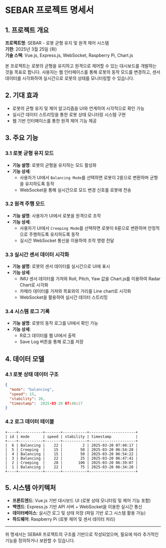 # SEBAR 프로젝트 명세서

## 1. 프로젝트 개요

**프로젝트명**: SEBAR - 로봇 균형 유지 및 원격 제어 시스템  
**기한**: 2025년 3월 25일 (화)  
**기술 스택**: Vue.js, Express.js, WebSocket, Raspberry Pi, Chart.js  

본 프로젝트는 로봇의 균형을 유지하고 원격으로 제어할 수 있는 대시보드를 개발하는 것을 목표로 합니다. 사용자는 웹 인터페이스를 통해 로봇의 동작 모드를 변경하고, 센서 데이터를 시각화하여 실시간으로 로봇의 상태를 모니터링할 수 있습니다.

## 2. 기대 효과

- 로봇의 균형 유지 및 제어 알고리즘을 UI와 연계하여 시각적으로 확인 가능
- 실시간 데이터 스트리밍을 통한 로봇 상태 모니터링 시스템 구현
- 웹 기반 인터페이스를 통한 원격 제어 기능 제공

## 3. 주요 기능

### 3.1 로봇 균형 유지 모드
- **기능 설명**: 로봇의 균형을 유지하는 모드 활성화
- **기능 상세**:
  - 사용자가 UI에서 `Balancing Mode`를 선택하면 로봇이 2륜으로 변환하며 균형을 유지하도록 동작
  - WebSocket을 통해 실시간으로 모드 변경 신호를 로봇에 전송

### 3.2 원격 주행 모드
- **기능 설명**: 사용자가 UI에서 로봇을 원격으로 조작
- **기능 상세**:
  - 사용자가 UI에서 `Creeping Mode`를 선택하면 로봇이 6륜으로 변환하며 안정적으로 주행하도록 유지하도록 동작
  - 실시간 WebSocket 통신을 이용하여 조작 명령 전달
  
### 3.3 실시간 센서 데이터 시각화
- **기능 설명**: 로봇의 센서 데이터를 실시간으로 UI에 표시
- **기능 상세**:
  - IMU 센서 데이터를 가져와 Roll, Pitch, Yaw 값을 Chart.js를 이용하여 Radar Chart로 시각화
  - 카메라 데이터를 가져와 목표와의 거리를 Line chart로 시각화
  - WebSocket을 활용하여 실시간 데이터 스트리밍
  
### 3.4 시스템 로그 기록
- **기능 설명**: 로봇의 동작 로그를 UI에서 확인 가능
- **기능 상세**:
  - R로그 데이터를 웹 UI에서 출력
  - Save Log 버튼을 통해 로그를 저장

## 4. 데이터 모델

### 4.1 로봇 상태 데이터 구조
```json
{
  "mode": "balancing", 
  "speed": 15,
  "stability": 20,
  "timestamp":  2025-03-20 07:40:17
}
```

### 4.2 로그 데이터 테이블
```
+----+-----------+-------+-----------+---------------------+
| id | mode      | speed | stability | timestamp           |
+----+-----------+-------+-----------+---------------------+
|  6 | Balancing |    22 |         2 | 2025-03-20 07:40:17 |
|  5 | Creeping  |    15 |        50 | 2025-03-20 06:54:28 |
|  4 | Balancing |    15 |        50 | 2025-03-20 06:54:22 |
|  3 | Balancing |    22 |        25 | 2025-03-20 06:47:41 |
|  2 | Creeping  |    28 |       100 | 2025-03-20 06:39:07 |
|  1 | Balancing |    22 |        75 | 2025-03-20 06:34:28 |
+----+-----------+-------+-----------+---------------------+

```
## 5. 시스템 아키텍처

- **프론트엔드**: Vue.js 기반 대시보드 UI (로봇 상태 모니터링 및 제어 기능 포함)
- **백엔드**: Express.js 기반 API 서버 + WebSocket을 이용한 실시간 통신
- **데이터베이스**: 실시간 로그 및 상태 저장 (파일 기반 로그 시스템 활용 가능)
- **하드웨어**: Raspberry Pi (로봇 제어 및 센서 데이터 처리)

---

위 명세서는 SEBAR 프로젝트의 구조를 기반으로 작성되었으며, 필요에 따라 추가적인 기능을 정의하거나 보완할 수 있습니다.
